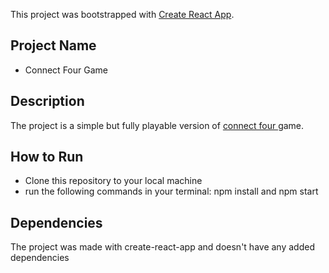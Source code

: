 This project was bootstrapped with [Create React App](https://github.com/facebook/create-react-app).

## Project Name

- Connect Four Game

## Description

The project is a simple but fully playable version of [connect four ](https://en.wikipedia.org/wiki/Connect_Four) game.

## How to Run

- Clone this repository to your local machine
- run the following commands in your terminal: npm install and npm start

## Dependencies

The project was made with create-react-app and doesn't have any added dependencies
